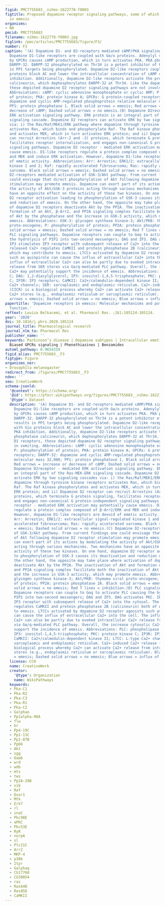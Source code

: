 ```yaml
---
figid: PMC7755683__nihms-1622778-f0003
figtitle: Proposed dopamine receptor signaling pathways, some of which may be involved
  in emesis
organisms:
- NA
pmcid: PMC7755683
filename: nihms-1622778-f0003.jpg
figlink: /pmc/articles/PMC7755683/figure/F3/
number: F3
caption: '(A) Dopamine D1- and D2-receptors mediated cAMP/PKA signaling cascades.
  Dopamine D1-like receptors are coupled with Gα/o proteins. Adenylyl cyclase stimulation
  by GPCRs causes cAMP production, which in turn activates PKA. PKA phosphorylates
  DARPP-32. DARPP-32 phosphorylated on Thr34 is a potent inhibitor of PP1, which results
  in PP1 targets being phosphorylated. Dopamine D2-like receptors coupled with Gio
  proteins block AC and lower the intracellular concentration of cAMP causing PKA
  inhibition. Additionally, dopamine D2-like receptors activate the protein phosphatase
  calcineurin, which dephosphorylates DARPP-32 at Thr34. Like the dopamine D1 receptors,
  these depicted dopamine D2 receptor signaling pathways are not involved in vomiting.
  Abbreviations: cAMP: cyclic adenosine monophosphate or cyclic AMP; P: phosphorylation
  of protein; PKA: protein kinase A; GPCRs: G protein-coupled receptors; DARPP-32:
  dopamine and cyclic AMP-regulated phosphoprotein relative molecular mass 32,000;
  PP1: protein phosphatase 1. Black solid arrows = emesis; Red arrows = increase or
  decrease of cAMP; Dashed solid arrows = no emesis.(B) Dopamine D2receptor - mediated
  ERK activation signaling pathway. ERK protein is an integral part of the Ras-MEK-ERK
  signaling cascade. Dopamine D2 receptors can activate ERK by two signaling cascades
  via: i) the Ras/Raf/MEK1/ERK pathway where dopamine through tyrosine kinase receptors
  activates Ras, which binds and phosphorylate Raf. The Raf kinase phosphorylates
  and activates MEK, which in turn activates ERK protein; and ii) Dopamine D2 receptor
  can recruit Arrestins (Arr-2 and -3) proteins, which terminate G protein signaling,
  facilitates receptor internalization, and engages non-canonical G protein-independent
  signaling pathways. Dopamine D2 receptor - mediated ERK activation may potentially
  cause emesis. D1-like receptors regulate a protein complex composed of β-Arr2/ERK
  and MEK and induce ERK activation. However, dopamine D1-like receptors are devoid
  of emetic activity. Abbreviations: Arr: Arrestin; ERK1/2: extracellular signal-regulated
  kinase 1 and 2; Raf: rapidly accelerated fibrosarcoma; Ras: rapidly accelerated
  sarcoma. Black solid arrows = emesis; Dashed solid arrows = no emesis.(C) Dopamine
  D2-receptors mediated activation of GSK-3/Akt pathway. From current findings one
  could envisage that direct phosphorylation of Akt following dopamine D2 receptor
  stimulation may promote emesis. Dopamine can exert part of its actions by modulating
  the activity of Akt/GSK-3 proteins acting through various mechanisms. Two mechanisms
  have an opposite effect on the activity of these two kinases. On one hand, dopamine
  D2 receptor activation leading to phosphorylation of GSK-3 causes its deactivation
  and reduction of emesis. On the other hand, the opposite may take place where activation
  of dopamine D2 receptors deactivate Akt by the PP2A. The inactivation of Akt and
  formation of an Akt, β-Arr2, and PP2A signaling complex facilitate both the inactivation
  of Akt by the phosphatase and the increase in GSK-3 activity, which may promote
  emesis. Abbreviations: GSK-3: glycogen synthase kinase-3; Akt/PKB: thymoma viral
  proto-oncogene; P: phosphorylation of protein; PP2A: protein phosphatase 2A. Black
  solid arrows = emesis; Dashed solid arrows = no emesis; Red T lines = inhibition.(D)
  PLC signaling pathways. Dopamine receptors can couple to Gαq to activate PLC causing
  the hydrolysis of PIP2 into two-second messengers; DAG and IP3. DAG activates PKC.
  IP3 stimulates IP3 receptor with subsequent release of Ca2+ into the cytosol. The
  released Ca2+ regulates CaMKII and protein phosphatase 2B (calcineurin) both of
  which may contribute to emesis. LTCCs activated by dopamine D2 receptor agonists
  such as quinpirole can cause the influx of extracellular Ca2+ into the cell. The
  influx of extracellular Ca2+ can also be partly due to evoked intracellular Ca2+
  release from SER stores via Gα/q-mediated PLC pathway. Overall, the increase cytosolic
  Ca2+ may potentially support the incidence of emesis. Abbreviations: PLC: phospholipase
  C; DAG: 1,2-diacylglycerol; IP3: inositol-1,4,5-trisphosphate; PKC: protein kinase
  C; IP3R: IP3 receptors; CaMKII: Ca2+/calmodulin-dependent kinase II; LTCC: L-type
  Ca2+ channels; SER: sarcoplasmic and endoplasmic reticulum. Ca2+-induced Ca2+ release
  (CICR) is a biological process whereby Ca2+ can activate Ca2+ release from intracellular
  Ca2+ stores (e.g., endoplasmic reticulum or sarcoplasmic reticulum). Black solid
  arrows = emesis; Dashed solid arrows = no emesis; Blue arrows = influx of Ca2+.'
papertitle: 'Dopamine receptors in emesis: Molecular mechanisms and potential therapeutic
  function.'
reftext: Louiza Belkacemi, et al. Pharmacol Res. ;161:105124-105124.
year: '2020'
doi: 10.1016/j.phrs.2020.105124
journal_title: Pharmacological research
journal_nlm_ta: Pharmacol Res
publisher_name: ''
keywords: Parkinson’s disease | Dopamine subtypes | Intracellular emetic signals |
  Biased GPCRs signaling | Phenothiazines | Benzamides
automl_pathway: 0.9654319
figid_alias: PMC7755683__F3
figtype: Figure
organisms_ner:
- Drosophila melanogaster
redirect_from: /figures/PMC7755683__F3
ndex: ''
seo: CreativeWork
schema-jsonld:
  '@context': https://schema.org/
  '@id': https://pfocr.wikipathways.org/figures/PMC7755683__nihms-1622778-f0003.html
  '@type': Dataset
  description: '(A) Dopamine D1- and D2-receptors mediated cAMP/PKA signaling cascades.
    Dopamine D1-like receptors are coupled with Gα/o proteins. Adenylyl cyclase stimulation
    by GPCRs causes cAMP production, which in turn activates PKA. PKA phosphorylates
    DARPP-32. DARPP-32 phosphorylated on Thr34 is a potent inhibitor of PP1, which
    results in PP1 targets being phosphorylated. Dopamine D2-like receptors coupled
    with Gio proteins block AC and lower the intracellular concentration of cAMP causing
    PKA inhibition. Additionally, dopamine D2-like receptors activate the protein
    phosphatase calcineurin, which dephosphorylates DARPP-32 at Thr34. Like the dopamine
    D1 receptors, these depicted dopamine D2 receptor signaling pathways are not involved
    in vomiting. Abbreviations: cAMP: cyclic adenosine monophosphate or cyclic AMP;
    P: phosphorylation of protein; PKA: protein kinase A; GPCRs: G protein-coupled
    receptors; DARPP-32: dopamine and cyclic AMP-regulated phosphoprotein relative
    molecular mass 32,000; PP1: protein phosphatase 1. Black solid arrows = emesis;
    Red arrows = increase or decrease of cAMP; Dashed solid arrows = no emesis.(B)
    Dopamine D2receptor - mediated ERK activation signaling pathway. ERK protein is
    an integral part of the Ras-MEK-ERK signaling cascade. Dopamine D2 receptors can
    activate ERK by two signaling cascades via: i) the Ras/Raf/MEK1/ERK pathway where
    dopamine through tyrosine kinase receptors activates Ras, which binds and phosphorylate
    Raf. The Raf kinase phosphorylates and activates MEK, which in turn activates
    ERK protein; and ii) Dopamine D2 receptor can recruit Arrestins (Arr-2 and -3)
    proteins, which terminate G protein signaling, facilitates receptor internalization,
    and engages non-canonical G protein-independent signaling pathways. Dopamine D2
    receptor - mediated ERK activation may potentially cause emesis. D1-like receptors
    regulate a protein complex composed of β-Arr2/ERK and MEK and induce ERK activation.
    However, dopamine D1-like receptors are devoid of emetic activity. Abbreviations:
    Arr: Arrestin; ERK1/2: extracellular signal-regulated kinase 1 and 2; Raf: rapidly
    accelerated fibrosarcoma; Ras: rapidly accelerated sarcoma. Black solid arrows
    = emesis; Dashed solid arrows = no emesis.(C) Dopamine D2-receptors mediated activation
    of GSK-3/Akt pathway. From current findings one could envisage that direct phosphorylation
    of Akt following dopamine D2 receptor stimulation may promote emesis. Dopamine
    can exert part of its actions by modulating the activity of Akt/GSK-3 proteins
    acting through various mechanisms. Two mechanisms have an opposite effect on the
    activity of these two kinases. On one hand, dopamine D2 receptor activation leading
    to phosphorylation of GSK-3 causes its deactivation and reduction of emesis. On
    the other hand, the opposite may take place where activation of dopamine D2 receptors
    deactivate Akt by the PP2A. The inactivation of Akt and formation of an Akt, β-Arr2,
    and PP2A signaling complex facilitate both the inactivation of Akt by the phosphatase
    and the increase in GSK-3 activity, which may promote emesis. Abbreviations: GSK-3:
    glycogen synthase kinase-3; Akt/PKB: thymoma viral proto-oncogene; P: phosphorylation
    of protein; PP2A: protein phosphatase 2A. Black solid arrows = emesis; Dashed
    solid arrows = no emesis; Red T lines = inhibition.(D) PLC signaling pathways.
    Dopamine receptors can couple to Gαq to activate PLC causing the hydrolysis of
    PIP2 into two-second messengers; DAG and IP3. DAG activates PKC. IP3 stimulates
    IP3 receptor with subsequent release of Ca2+ into the cytosol. The released Ca2+
    regulates CaMKII and protein phosphatase 2B (calcineurin) both of which may contribute
    to emesis. LTCCs activated by dopamine D2 receptor agonists such as quinpirole
    can cause the influx of extracellular Ca2+ into the cell. The influx of extracellular
    Ca2+ can also be partly due to evoked intracellular Ca2+ release from SER stores
    via Gα/q-mediated PLC pathway. Overall, the increase cytosolic Ca2+ may potentially
    support the incidence of emesis. Abbreviations: PLC: phospholipase C; DAG: 1,2-diacylglycerol;
    IP3: inositol-1,4,5-trisphosphate; PKC: protein kinase C; IP3R: IP3 receptors;
    CaMKII: Ca2+/calmodulin-dependent kinase II; LTCC: L-type Ca2+ channels; SER:
    sarcoplasmic and endoplasmic reticulum. Ca2+-induced Ca2+ release (CICR) is a
    biological process whereby Ca2+ can activate Ca2+ release from intracellular Ca2+
    stores (e.g., endoplasmic reticulum or sarcoplasmic reticulum). Black solid arrows
    = emesis; Dashed solid arrows = no emesis; Blue arrows = influx of Ca2+.'
  license: CC0
  name: CreativeWork
  creator:
    '@type': Organization
    name: WikiPathways
  keywords:
  - Pka-C1
  - Pka-R2
  - Pka-C3
  - Pka-R1
  - Pka-C2
  - Galphao
  - Pp1alpha-96A
  - flw
  - br
  - Pp4-19C
  - Pp1-13C
  - Pp1-87B
  - PpD6
  - Akt
  - sgg
  - Oamb
  - wrd
  - wdb
  - mts
  - tws
  - Pp2A-29B
  - vib
  - Raf
  - Dsor1
  - Mtk
  - Erk7
  - rl
  - inaC
  - Pkc98E
  - aPKC
  - Pkc53E
  - RyR
  - norpA
  - sl
  - Plc21C
  - Arr2
  - MKP-4
  - p38b
  - Itpr
  - Galphaq
  - CG17760
  - CG30054
  - ras
  - Ras64B
  - Ras85D
  - CaMKII
---
```

